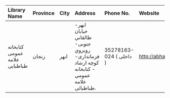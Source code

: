 | Library Name                  | Province   | City   | Address                                                                                   | Phone No.               | Website           |
|:------------------------------|:-----------|:-------|:------------------------------------------------------------------------------------------|:------------------------|:------------------|
| كتابخانه عمومی علامه طباطبایی | زنجان      | ابهر   | ابهر- خيابان طالقاني جنوبى- روبروي فرماندارى- كوچه ارشاد - كتابخانه عمومي علامه طباطبائى. | 35278163-024 ( داخلی  ) | http://abharpl.ir |